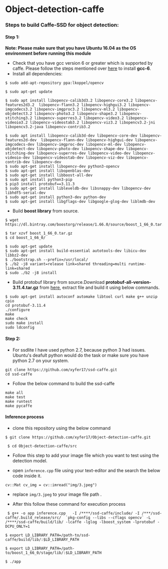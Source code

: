  # Object-detection-caffe








 ### Steps to build Caffe-SSD for object detection:

 #### Step 1:

 **Note: Please make sure that you have Ubuntu 16.04 as the OS environment before running this module**

 * Check that you have gcc version 6 or greater which is supported by caffe. Please follow the steps mentioned over [here](https://gist.github.com/zuyu/7d5682a5c75282c596449758d21db5ed) to install **gcc-6**.
 * Install all dependencies:

 ```shell
 $ sudo add-apt-repository ppa:lkoppel/opencv

 $ sudo apt-get update

 $ sudo apt install libopencv-calib3d3.2 libopencv-core3.2 libopencv-features2d3.2  libopencv-flann3.2 libopencv-highgui3.2 libopencv-imgcodecs3.2 libopencv-imgproc3.2 libopencv-ml3.2 libopencv-objdetect3.2 libopencv-photo3.2 libopencv-shape3.2 libopencv-stitching3.2 libopencv-superres3.2 libopencv-video3.2 libopencv-videoio3.2 libopencv-videostab3.2 libopencv-viz3.2 libopencv3.2-jni libopencv3.2-java libopencv-contrib3.2

 $ sudo apt install libopencv-calib3d-dev libopencv-core-dev libopencv-features2d-dev  libopencv-flann-dev libopencv-highgui-dev libopencv-imgcodecs-dev libopencv-imgproc-dev libopencv-ml-dev libopencv-objdetect-dev libopencv-photo-dev libopencv-shape-dev libopencv-stitching-dev libopencv-superres-dev libopencv-video-dev libopencv-videoio-dev libopencv-videostab-dev libopencv-viz-dev libopencv-contrib-dev libopencv-dev
 $ sudo apt-get install libopencv-dev python3-opencv
 $ sudo apt-get install libopenblas-dev
 $ sudo apt-get install libboost-all-dev
 $ sudo apt install python3-pip
 $ pip3 install protobuf==3.11.3
 $ sudo apt-get install libleveldb-dev libsnappy-dev libopencv-dev libhdf5-serial-dev
 $ sudo apt-get install python3-dev python-dev
 $ sudo apt-get install libgflags-dev libgoogle-glog-dev liblmdb-dev
 ```

 * Build **boost library** from source.

 ```shell
 $ wget https://dl.bintray.com/boostorg/release/1.66.0/source/boost_1_66_0.tar.gz

 $ tar xzvf boost_1_66_0.tar.gz
 $ cd boost_1_66_0/

 $ sudo apt-get update
 $ sudo apt-get install build-essential autotools-dev libicu-dev libbz2-dev
 $ ./bootstrap.sh --prefix=/usr/local/
 $ ./b2 -j8 variant=release link=shared threading=multi runtime-link=shared
 $ sudo ./b2 -j8 install
 ```

 * Build protobuf library from source.Download **protobuf-all-version-3.11.4.tar.gz** from [here](https://github.com/protocolbuffers/protobuf/releases/tag/v3.11.4), extract file and build it using below commands.

 ```shell
 $ sudo apt-get install autoconf automake libtool curl make g++ unzip cpio
 cd protobuf-3.11.4
 ./configure
 make
 make check
 sudo make install
 sudo ldconfig
 ```

 #### Step 2:

 * For ssdlite I have used python 2.7, because python 3 had issues. Ubuntu's deafult python would do the task or make sure you have python 2.7 on your system.

 ```
 git clone https://github.com/xyfer17/ssd-caffe.git
 cd ssd-caffe

 ```
 * Follow the below  command to build the ssd-caffe

 ```
 make all
 make test
 make runtest
 make pycaffe
 ```

  ####  Inference  process

 * clone this repository using the below command

 ```
 $ git clone https://github.com/xyfer17/Object-detection-caffe.git

  $ cd Object-detection-caffe/src

 ```

 * Follow this step to add your image file which you want to test using the detection model.

* open `inference.cpp` file using your text-editor and the search the below code inside it.
```
cv::Mat cv_img = cv::imread("img/3.jpeg")
```
* replace `img/3.jpeg` to your image file path .

* After this follow these command for execution process
 ```
  $ g++ -o app inference.cpp   -I /****/ssd-caffe/include/ -I /***/ssd-caffe/.build_release/src/  `pkg-config --libs --cflags opencv` -L /****/ssd-caffe/build/lib/ -lcaffe -lglog -lboost_system -lprotobuf -DCPU_ONLY=1

 ```
 ```
 $ export LD_LIBRARY_PATH=/path-to/ssd-caffe/build/lib/:$LD_LIBRARY_PATH

 $ export LD_LIBRARY_PATH=/path-to/boost_1_66_0/stage/lib/:$LD_LIBRARY_PATH

 $ ./app
 ```
